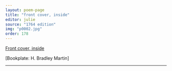 ```yaml
---
layout: poem-page
title: "front cover, inside"
editor: julie
source: "1764 edition"
img: "p0002.jpg"
order: 178
---
```



[Front cover, inside]({{site.baseurl}}/images/{{page.img}})

[Bookplate: H. Bradley Martin]

---
